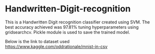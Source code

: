 # Handwritten-Digit-recognition
This is a Handwritten Digit recognition classifier created using SVM.
The best accuracy achieved was 97.81% tuning hyperparameters using gridsearchcv.
Pickle module is used to save the trained model.

Below is the link to dataset used
https://www.kaggle.com/oddrationale/mnist-in-csv
